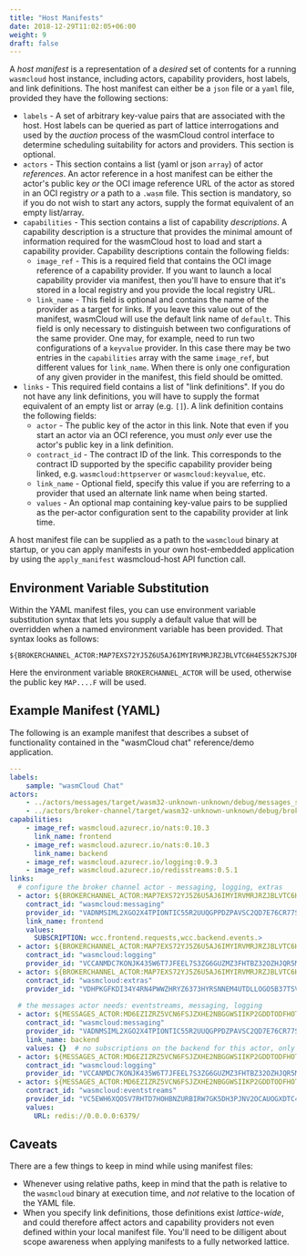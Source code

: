 ```yaml
---
title: "Host Manifests"
date: 2018-12-29T11:02:05+06:00
weight: 9
draft: false
---
```


A _host manifest_ is a representation of a _desired_ set of contents for a running `wasmcloud` host instance, including actors, capability providers, host labels, and link definitions. The host manifest can either be a `json` file or a `yaml` file, provided they have the following sections:

* `labels` - A set of arbitrary key-value pairs that are associated with the host. Host labels can be queried as part of lattice interrogations and used by the _auction_ process of the wasmCloud control interface to determine scheduling suitability for actors and providers. This section is optional.
* `actors` - This section contains a list (yaml or json `array`) of actor _references_. An actor reference in a host manifest can be either the actor's public key _or_ the OCI image reference URL of the actor as stored in an OCI registry _or_ a path to a `.wasm` file. This section is mandatory, so if you do not wish to start any actors, supply the format equivalent of an empty list/array.
* `capabilities` - This section contains a list of capability _descriptions_. A capability description is a structure that provides the minimal amount of information required for the wasmCloud host to load and start a capability provider. Capability descriptions contain the following fields:
  * `image_ref` - This is a required field that contains the OCI image reference of a capability provider. If you want to launch a local capability provider via manifest, then you'll have to ensure that it's stored in a local registry and you provide the local registry URL.
  * `link_name` - This field is optional and contains the name of the provider as a target for links. If you leave this value out of the manifest, wasmCloud will use the default link name of `default`.  This field is only necessary to distinguish between two configurations of the same provider.  One may, for example, need to run two configurations of a `keyvalue` provider.
    In this case there may be two entries in the `capabilities` array with the same `image_ref`, but different values for `link_name`.  When there is only one configuration of any given provider in the manifest, this field should be omitted.
* `links` - This required field contains a list of "link definitions". If you do not have any link definitions, you will have to supply the format equivalent of an empty list or array (e.g. `[]`). A link definition contains the following fields:
  * `actor` - The public key of the actor in this link. Note that even if you start an actor via an OCI reference, you must _only_ ever use the actor's public key in a link definition.
  * `contract_id` - The contract ID of the link. This corresponds to the contract ID supported by the specific capability provider being linked, e.g. `wasmcloud:httpserver` or `wasmcloud:keyvalue`, etc.
  * `link_name` - Optional field, specify this value if you are referring to a provider that used an alternate link name when being started.
  * `values` - An optional map containing key-value pairs to be supplied as the per-actor configuration sent to the capability provider at link time.

A host manifest file can be supplied as a path to the `wasmcloud` binary at startup, or you can apply manifests in your own host-embedded application by using the `apply_manifest` wasmcloud-host API function call.

## Environment Variable Substitution

Within the YAML manifest files, you can use environment variable substitution syntax that lets you supply a default value that will be overridden when a named environment variable has been provided. That syntax looks as follows:

```shell
${BROKERCHANNEL_ACTOR:MAP7EXS72YJ5Z6U5AJ6IMYIRVMRJRZJBLVTC6H4E552K7SJDRYBPA3YF}
```

Here the environment variable `BROKERCHANNEL_ACTOR` will be used, otherwise the public key `MAP....F` will be used.

## Example Manifest (YAML)

The following is an example manifest that describes a subset of functionality contained in the "wasmCloud chat" reference/demo application.

```yaml
---
labels:
    sample: "wasmCloud Chat"
actors:
    - ../actors/messages/target/wasm32-unknown-unknown/debug/messages_s.wasm
    - ../actors/broker-channel/target/wasm32-unknown-unknown/debug/broker_channel_s.wasm
capabilities:
    - image_ref: wasmcloud.azurecr.io/nats:0.10.3
      link_name: frontend
    - image_ref: wasmcloud.azurecr.io/nats:0.10.3
      link_name: backend
    - image_ref: wasmcloud.azurecr.io/logging:0.9.3
    - image_ref: wasmcloud.azurecr.io/redisstreams:0.5.1
links:
  # configure the broker channel actor - messaging, logging, extras
  - actor: ${BROKERCHANNEL_ACTOR:MAP7EXS72YJ5Z6U5AJ6IMYIRVMRJRZJBLVTC6H4E552K7SJDRYBPA3YF}
    contract_id: "wasmcloud:messaging"
    provider_id: "VADNMSIML2XGO2X4TPIONTIC55R2UUQGPPDZPAVSC2QD7E76CR77SPW7"
    link_name: frontend
    values:
      SUBSCRIPTION: wcc.frontend.requests,wcc.backend.events.>
  - actor: ${BROKERCHANNEL_ACTOR:MAP7EXS72YJ5Z6U5AJ6IMYIRVMRJRZJBLVTC6H4E552K7SJDRYBPA3YF}
    contract_id: "wasmcloud:logging"
    provider_id: "VCCANMDC7KONJK435W6T7JFEEL7S3ZG6GUZMZ3FHTBZ32OZHJQR5MJWZ"
  - actor: ${BROKERCHANNEL_ACTOR:MAP7EXS72YJ5Z6U5AJ6IMYIRVMRJRZJBLVTC6H4E552K7SJDRYBPA3YF}
    contract_id: "wasmcloud:extras"
    provider_id: "VDHPKGFKDI34Y4RN4PWWZHRYZ6373HYRSNNEM4UTDLLOGO5B37TSVREP"
  
  # the messages actor needs: eventstreams, messaging, logging
  - actor: ${MESSAGES_ACTOR:MD6EZIZRZ5VCN6FSJZXHE2NBGGWSIIKP2GDDTODFHOTGNIVIDF2MPHIK}
    contract_id: "wasmcloud:messaging"
    provider_id: "VADNMSIML2XGO2X4TPIONTIC55R2UUQGPPDZPAVSC2QD7E76CR77SPW7"
    link_name: backend
    values: {}  # no subscriptions on the backend for this actor, only publishes
  - actor: ${MESSAGES_ACTOR:MD6EZIZRZ5VCN6FSJZXHE2NBGGWSIIKP2GDDTODFHOTGNIVIDF2MPHIK}
    contract_id: "wasmcloud:logging"
    provider_id: "VCCANMDC7KONJK435W6T7JFEEL7S3ZG6GUZMZ3FHTBZ32OZHJQR5MJWZ"
  - actor: ${MESSAGES_ACTOR:MD6EZIZRZ5VCN6FSJZXHE2NBGGWSIIKP2GDDTODFHOTGNIVIDF2MPHIK}
    contract_id: "wasmcloud:eventstreams"
    provider_id: "VC5EWH6XQOSV7RHTD7HOHBNZURBIRW7GK5DH3PJNV2OCAUOGXDTC4UCN"    
    values:
      URL: redis://0.0.0.0:6379/ 
```

## Caveats

There are a few things to keep in mind while using manifest files:

* Whenever using relative paths, keep in mind that the path is relative to the `wasmcloud` binary at execution time, and _not_ relative to the location of the YAML file.
* When you specify link definitions, those definitions exist _lattice-wide_, and could therefore affect actors and capability providers not even defined within your local manifest file. You'll need to be dilligent about scope awareness when applying manifests to a fully networked lattice.
